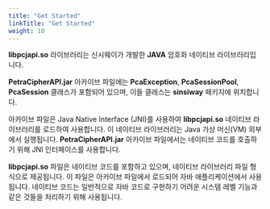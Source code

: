 ```yaml
---
title: "Get Started"
linkTitle: "Get Started"
weight: 10
---
```


**libpcjapi.so** 라이브러리는 신시웨이가 개발한 **JAVA** 암호화 네이티브 라이브러리입니다.

**PetraCipherAPI.jar** 아카이브 파일에는 **PcaException**, **PcaSessionPool**, **PcaSession** 클래스가 포함되어 있으며, 이들 클래스는 **sinsiway** 패키지에 위치합니다. 

아카이브 파일은 Java Native Interface (JNI)를 사용하여 **libpcjapi.so** 네이티브 라이브러리를 로드하여 사용합니다. 이 네이티브 라이브러리는 Java 가상 머신(VM) 외부에서 실행됩니다.
**PetraCipherAPI.jar** 아카이브 파일에서는 네이티브 코드를 호출하기 위해 JNI 인터페이스를 사용합니다.

**libpcjapi.so** 파일은 네이티브 코드를 포함하고 있으며, 네이티브 라이브러리 파일 형식으로 제공됩니다. 이 파일은 아카이브 파일에서 로드되어 자바 애플리케이션에서 사용됩니다. 네이티브 코드는 일반적으로 자바 코드로 구현하기 어려운 시스템 레벨 기능과 같은 것들을 처리하기 위해 사용됩니다.
